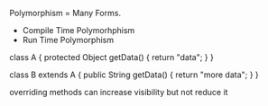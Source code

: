 Polymorphism = Many Forms.
- Compile Time Polymorhphism
- Run Time Polymorphism













class A {
    protected Object getData() {
        return "data";
    }
}

class B extends A {
    public String getData() {
        return "more data";
    }
}

overriding methods can increase visibility but not reduce it
